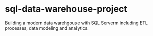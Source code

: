 # sql-data-warehouse-project
Building a modern data warehgouse with SQL Serverm including ETL processes, data modeling and analytics.
